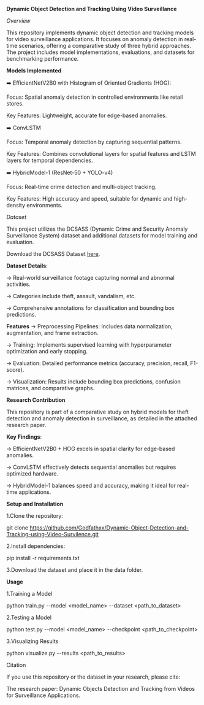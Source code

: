 ****Dynamic Object Detection and Tracking Using Video Surveillance****

*Overview*

This repository implements dynamic object detection and tracking models for video surveillance applications. It focuses on anomaly detection in real-time scenarios, offering a comparative study of three hybrid approaches. The project includes model implementations, evaluations, and datasets for benchmarking performance.

**Models Implemented**

➡️ EfficientNetV2B0 with Histogram of Oriented Gradients (HOG):

Focus: Spatial anomaly detection in controlled environments like retail stores.

Key Features: Lightweight, accurate for edge-based anomalies.

➡️ ConvLSTM

Focus: Temporal anomaly detection by capturing sequential patterns.

Key Features: Combines convolutional layers for spatial features and LSTM layers for temporal dependencies.

➡️ HybridModel-1 (ResNet-50 + YOLO-v4)

Focus: Real-time crime detection and multi-object tracking.

Key Features: High accuracy and speed, suitable for dynamic and high-density environments.

*Dataset*

This project utilizes the DCSASS (Dynamic Crime and Security Anomaly Surveillance System) dataset and additional datasets for model training and evaluation.

Download the DCSASS Dataset [here](https://www.kaggle.com/datasets/mateohervas/dcsass-dataset).

**Dataset Details**:

-> Real-world surveillance footage capturing normal and abnormal activities.

-> Categories include theft, assault, vandalism, etc.

-> Comprehensive annotations for classification and bounding box predictions.

**Features**
-> Preprocessing Pipelines: Includes data normalization, augmentation, and frame extraction.

-> Training: Implements supervised learning with hyperparameter optimization and early stopping.

-> Evaluation: Detailed performance metrics (accuracy, precision, recall, F1-score).

-> Visualization: Results include bounding box predictions, confusion matrices, and comparative graphs.

**Research Contribution**

This repository is part of a comparative study on hybrid models for theft detection and anomaly detection in surveillance, as detailed in the attached research paper.

**Key Findings**:

-> EfficientNetV2B0 + HOG excels in spatial clarity for edge-based anomalies.

-> ConvLSTM effectively detects sequential anomalies but requires optimized hardware.

-> HybridModel-1 balances speed and accuracy, making it ideal for real-time applications.

**Setup and Installation**

1.Clone the repository:

git clone https://github.com/Godfathxx/Dynamic-Object-Detection-and-Tracking-using-Video-Survilence.git

2.Install dependencies:

pip install -r requirements.txt

3.Download the dataset and place it in the data folder.

**Usage**

1.Training a Model

python train.py --model <model_name> --dataset <path_to_dataset>

2.Testing a Model

python test.py --model <model_name> --checkpoint <path_to_checkpoint>

3.Visualizing Results

python visualize.py --results <path_to_results>

Citation

If you use this repository or the dataset in your research, please cite:

The research paper: Dynamic Objects Detection and Tracking from Videos for Surveillance Applications.
